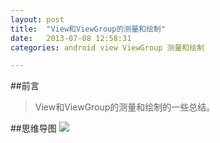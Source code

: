 ```yaml
---
layout: post
title:  "View和ViewGroup的测量和绘制"
date:   2013-07-08 12:58:31
categories: android view ViewGroup 测量和绘制

---
```

##前言
> View和ViewGroup的测量和绘制的一些总结。

##思维导图
![](http://7xt310.com2.z0.glb.clouddn.com/View%E5%92%8CViewGroup%E7%9A%84%E6%B5%8B%E9%87%8F%E5%92%8C%E7%BB%98%E5%88%B6.png)
